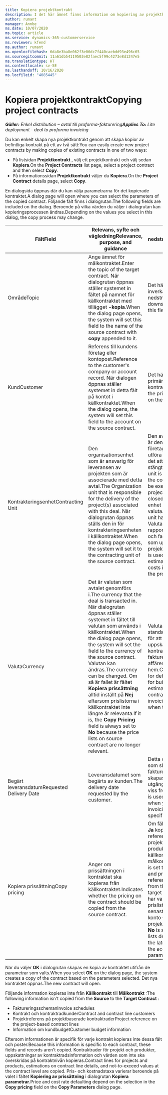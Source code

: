 ```yaml
---
title: Kopiera projektkontrakt
description: I det här ämnet finns information om kopiering av projektkontrakt i Project Operations.
author: rumant
manager: Annbe
ms.date: 10/07/2020
ms.topic: article
ms.service: dynamics-365-customerservice
ms.reviewer: kfend
ms.author: rumant
ms.openlocfilehash: 6da8e3ba8e062f3e06dc7f440caebdd93e496c65
ms.sourcegitcommit: 11a61db54119503e82faec5f99c4273e8d1247e5
ms.translationtype: HT
ms.contentlocale: sv-SE
ms.lasthandoff: 10/16/2020
ms.locfileid: "4085445"
---
```

# <a name="copying-project-contracts"></a><span data-ttu-id="51c52-103">Kopiera projektkontrakt</span><span class="sxs-lookup"><span data-stu-id="51c52-103">Copying project contracts</span></span>

<span data-ttu-id="51c52-104">_**Gäller:** Enkel distribution – avtal till proforma-fakturering_</span><span class="sxs-lookup"><span data-stu-id="51c52-104">_**Applies To:** Lite deployment - deal to proforma invoicing_</span></span>

<span data-ttu-id="51c52-105">Du kan enkelt skapa nya projektkontrakt genom att skapa kopior av befintliga kontrakt på ett av två sätt:</span><span class="sxs-lookup"><span data-stu-id="51c52-105">You can easily create new project contracts by making copies of existing contracts in one of two ways:</span></span> 

  - <span data-ttu-id="51c52-106">På listsidan **Projektkontrakt** , välj ett projektkontrakt och välj sedan **Kopiera**.</span><span class="sxs-lookup"><span data-stu-id="51c52-106">On the **Project Contracts** list page, select a project contract and then select **Copy**.</span></span>
  - <span data-ttu-id="51c52-107">På informationssidan **Projektkontrakt** väljer du **Kopiera**.</span><span class="sxs-lookup"><span data-stu-id="51c52-107">On the **Project Contract** details page, select **Copy**.</span></span>

<span data-ttu-id="51c52-108">En dialogsida öppnas där du kan välja parametrarna för det kopierade kontraktet.</span><span class="sxs-lookup"><span data-stu-id="51c52-108">A dialog page will open where you can select the parameters of the copied contract.</span></span> <span data-ttu-id="51c52-109">Följande fält finns i dialogrutan.</span><span class="sxs-lookup"><span data-stu-id="51c52-109">The following fields are included on the dialog.</span></span> <span data-ttu-id="51c52-110">Beroende på vilka värden du väljer i dialogrutan kan kopieringsprocessen ändras.</span><span class="sxs-lookup"><span data-stu-id="51c52-110">Depending on the values you select in this dialog, the copy process may change.</span></span>

| <span data-ttu-id="51c52-111">**Fält**</span><span class="sxs-lookup"><span data-stu-id="51c52-111">**Field**</span></span> | <span data-ttu-id="51c52-112">**Relevans, syfte och vägledning**</span><span class="sxs-lookup"><span data-stu-id="51c52-112">**Relevance, purpose, and guidance**</span></span> | <span data-ttu-id="51c52-113">**Inverkan nedströms**</span><span class="sxs-lookup"><span data-stu-id="51c52-113">**Downstream impact**</span></span> |
| --- | --- | --- |
| <span data-ttu-id="51c52-114">Område</span><span class="sxs-lookup"><span data-stu-id="51c52-114">Topic</span></span> | <span data-ttu-id="51c52-115">Ange ämnet för målkontraktet.</span><span class="sxs-lookup"><span data-stu-id="51c52-115">Enter the topic of the target contract.</span></span> <span data-ttu-id="51c52-116">När dialogrutan öppnas ställer systemet in fältet på namnet för källkontraktet med tillägget **-kopia**.</span><span class="sxs-lookup"><span data-stu-id="51c52-116">When the dialog page opens, the system will set this field to the name of the source contract with **copy** appended to it.</span></span> | <span data-ttu-id="51c52-117">Det här fältet har ingen inverkan nedströms.</span><span class="sxs-lookup"><span data-stu-id="51c52-117">There's no downstream impact for this field.</span></span> |
| <span data-ttu-id="51c52-118">Kund</span><span class="sxs-lookup"><span data-stu-id="51c52-118">Customer</span></span> | <span data-ttu-id="51c52-119">Referens till kundens företag eller kontopost.</span><span class="sxs-lookup"><span data-stu-id="51c52-119">Reference to the customer's company or account record.</span></span> <span data-ttu-id="51c52-120">När dialogen öppnas ställer systemet in detta fält på kontot i källkontraktet.</span><span class="sxs-lookup"><span data-stu-id="51c52-120">When the dialog opens, the system will set this field to the account on the source contract.</span></span> | <span data-ttu-id="51c52-121">Det här fältet är den primära kunden i kontraktet.</span><span class="sxs-lookup"><span data-stu-id="51c52-121">This field is the primary customer on the contract.</span></span> |
| <span data-ttu-id="51c52-122">Kontrakteringsenhet</span><span class="sxs-lookup"><span data-stu-id="51c52-122">Contracting Unit</span></span> | <span data-ttu-id="51c52-123">Den organisationsenhet som är ansvarig för leveransen av projekten som är associerade med detta avtal.</span><span class="sxs-lookup"><span data-stu-id="51c52-123">The Organization unit that is responsible for the delivery of the project(s) associated with this deal.</span></span> <span data-ttu-id="51c52-124">När dialogrutan öppnas ställs den in för kontrakteringsenheten i källkontraktet.</span><span class="sxs-lookup"><span data-stu-id="51c52-124">When the dialog page opens, the system will set it to the contracting unit of the source contract.</span></span> | <span data-ttu-id="51c52-125">Den avtalande enheten är den avdelning i företaget som ska utföra projekten efter det att affären har stängts.</span><span class="sxs-lookup"><span data-stu-id="51c52-125">The contracting unit is the division of the company that will be executing the projects after the deal is closed.</span></span> <span data-ttu-id="51c52-126">Varje avtalande enhet har en valuta.</span><span class="sxs-lookup"><span data-stu-id="51c52-126">Every contracting unit has a currency.</span></span> <span data-ttu-id="51c52-127">Valutan används för att rapportera uppskattade och faktiska kostnader som uppstår under projektet.</span><span class="sxs-lookup"><span data-stu-id="51c52-127">This currency is used to report estimated and actual costs incurred during the project.</span></span> |
| <span data-ttu-id="51c52-128">Valuta</span><span class="sxs-lookup"><span data-stu-id="51c52-128">Currency</span></span> | <span data-ttu-id="51c52-129">Det är valutan som avtalet genomförs i.</span><span class="sxs-lookup"><span data-stu-id="51c52-129">The currency that the deal is transacted in.</span></span> <span data-ttu-id="51c52-130">När dialogrutan öppnas ställer systemet in fältet till valutan som används i källkontraktet.</span><span class="sxs-lookup"><span data-stu-id="51c52-130">When the dialog page opens, the system will set the field to the currency of the source contract.</span></span> <span data-ttu-id="51c52-131">Valutan kan ändras.</span><span class="sxs-lookup"><span data-stu-id="51c52-131">The currency can be changed.</span></span> <span data-ttu-id="51c52-132">Om så är fallet är fältet **Kopiera prissättning** alltid inställt på **Nej** eftersom prislistorna i källkontraktet inte längre är relevanta.</span><span class="sxs-lookup"><span data-stu-id="51c52-132">If it is, the **Copy Pricing** field is always set to **No** because the price lists on source contract are no longer relevant.</span></span> | <span data-ttu-id="51c52-133">Valutan används för att standardisera prislistor för att skapa ekonomisk uppskattningar i kontraktet och för att fakturera kunden när affären tas hem.</span><span class="sxs-lookup"><span data-stu-id="51c52-133">Currency is used for default price lists, for building financial estimates on the contract, and for invoicing the customer when the deal is won.</span></span> |
| <span data-ttu-id="51c52-134">Begärt leveransdatum</span><span class="sxs-lookup"><span data-stu-id="51c52-134">Requested Delivery Date</span></span> | <span data-ttu-id="51c52-135">Leveransdatumet som begärts av kunden.</span><span class="sxs-lookup"><span data-stu-id="51c52-135">The delivery date requested by the customer.</span></span> | <span data-ttu-id="51c52-136">Detta datum används som slutdatum när faktureringsdatum skapas med utgångspunkt från en viss frekvens.</span><span class="sxs-lookup"><span data-stu-id="51c52-136">This date is used as the end date when you create invoicing dates along a specific frequency.</span></span> |
| <span data-ttu-id="51c52-137">Kopiera prissättning</span><span class="sxs-lookup"><span data-stu-id="51c52-137">Copy pricing</span></span> | <span data-ttu-id="51c52-138">Anger om prissättningen i kontraktet ska kopieras från källkontraktet.</span><span class="sxs-lookup"><span data-stu-id="51c52-138">Indicates whether the pricing on the contract should be copied from the source contract.</span></span> | <span data-ttu-id="51c52-139">Om fältet är inställt på **Ja** kopieras referenserna projektprislista och produktprislista från källkontraktet till målkontraktet.</span><span class="sxs-lookup"><span data-stu-id="51c52-139">If the field is set to **Yes** , project and product price list references are copied from the source to the target contract.</span></span> <span data-ttu-id="51c52-140">Om **Nej** har valts återställs prislistor utifrån de senaste prislistorna för konto- eller projektparametrarna.</span><span class="sxs-lookup"><span data-stu-id="51c52-140">If **No** is selected, price lists default based on the latest price lists on the account or project parameters.</span></span> |

<span data-ttu-id="51c52-141">När du väljer **OK** i dialogrutan skapas en kopia av kontraktet utifrån de parametrar som valts.</span><span class="sxs-lookup"><span data-stu-id="51c52-141">When you select **OK** on the dialog page, the system creates a copy of the contract based on the parameters selected.</span></span> <span data-ttu-id="51c52-142">Det nya kontraktet öppnas.</span><span class="sxs-lookup"><span data-stu-id="51c52-142">The new contract will open.</span></span>

<span data-ttu-id="51c52-143">Följande information kopieras inte från **Källkontrakt** till **Målkontrakt** :</span><span class="sxs-lookup"><span data-stu-id="51c52-143">The following information isn't copied from the **Source** to the **Target Contract** :</span></span>

  - <span data-ttu-id="51c52-144">Faktureringsscheman</span><span class="sxs-lookup"><span data-stu-id="51c52-144">Invoice schedules</span></span>
  - <span data-ttu-id="51c52-145">Kontrakt och kontraktradkunder</span><span class="sxs-lookup"><span data-stu-id="51c52-145">Contract and contract line customers</span></span>
  - <span data-ttu-id="51c52-146">Projektreferens på projektbaserade kontraktrader</span><span class="sxs-lookup"><span data-stu-id="51c52-146">Project reference on the project-based contract lines</span></span>
  - <span data-ttu-id="51c52-147">Information om kundbudget</span><span class="sxs-lookup"><span data-stu-id="51c52-147">Customer budget information</span></span>

<span data-ttu-id="51c52-148">Eftersom informationen är specifik för varje kontrakt kopieras inte dessa fält och poster.</span><span class="sxs-lookup"><span data-stu-id="51c52-148">Because this information is specific to each contract, these fields and records aren't copied.</span></span> <span data-ttu-id="51c52-149">Kontraktrader för projekt och produkter, uppskattningar av kontraktradsinformation och värden som inte ska överskridas på kontraktnivån kopieras.</span><span class="sxs-lookup"><span data-stu-id="51c52-149">Contract lines for projects and products, estimations on contract line details, and not-to-exceed values at the contract level are copied.</span></span> <span data-ttu-id="51c52-150">Pris- och kostnadstaxa varierar beroende på valet i fältet **Kopiering av prissättning** i dialogrutan **Kopiera parametrar**.</span><span class="sxs-lookup"><span data-stu-id="51c52-150">Price and cost rate defaulting depend on the selection in the **Copy pricing** field on the **Copy Parameters** dialog page.</span></span>
